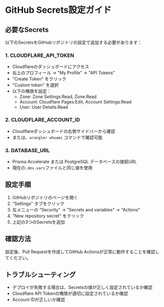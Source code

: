 # GitHub Secrets設定ガイド

## 必要なSecrets

以下のSecretsをGitHubリポジトリの設定で追加する必要があります：

### 1. CLOUDFLARE_API_TOKEN
- Cloudflareのダッシュボードにアクセス
- 右上のプロフィール → "My Profile" → "API Tokens"
- "Create Token" をクリック
- "Custom token" を選択
- 以下の権限を設定：
  - Zone: Zone Settings:Read, Zone:Read
  - Account: Cloudflare Pages:Edit, Account Settings:Read
  - User: User Details:Read

### 2. CLOUDFLARE_ACCOUNT_ID
- Cloudflareダッシュボードの右側サイドバーから確認
- または、`wrangler whoami` コマンドで確認可能

### 3. DATABASE_URL
- Prisma Accelerate または PostgreSQL データベースの接続URL
- 現在の`.dev.vars`ファイルと同じ値を使用

## 設定手順

1. GitHubリポジトリのページを開く
2. "Settings" タブをクリック
3. 左メニューの "Security" → "Secrets and variables" → "Actions"
4. "New repository secret" をクリック
5. 上記の3つのSecretsを追加

## 確認方法

設定後、Pull Requestを作成してGitHub Actionsが正常に動作することを確認してください。

## トラブルシューティング

- デプロイが失敗する場合は、Secretsの値が正しく設定されているか確認
- Cloudflare API Tokenの権限が適切に設定されているか確認
- Account IDが正しいか確認
